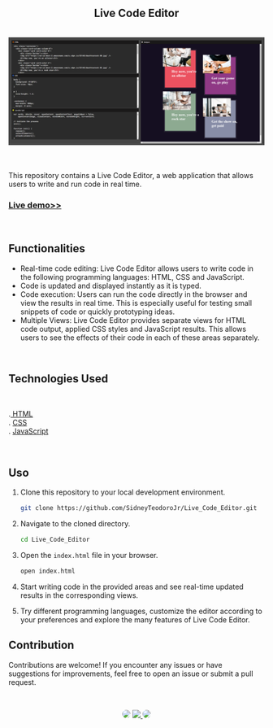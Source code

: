 <h2 align="center">Live Code Editor</h2>
</br>

<div align="center">
<a href="https://sidneyteodorojr.github.io/Live_Code_Editor/" target="_blank">
<img src="https://github.com/SidneyTeodoroJr/Live_Code_Editor/blob/main/live_code_editor.png" alt="gradient">
</a>
</div>
</br>
</br>

<p>
This repository contains a Live Code Editor, a web application that allows users to write and run code in real time.
</p>

<h3 align="left"><a href="https://sidneyteodorojr.github.io/Live_Code_Editor/">Live demo>></a></h3>
</br>

## Functionalities

- Real-time code editing: Live Code Editor allows users to write code in the following programming languages: HTML, CSS and JavaScript.
- Code is updated and displayed instantly as it is typed.
- Code execution: Users can run the code directly in the browser and view the results in real time. This is especially useful for testing small snippets of code or quickly prototyping ideas.
- Multiple Views: Live Code Editor provides separate views for HTML code output, applied CSS styles and JavaScript results. This allows users to see the effects of their code in each of these areas separately.
</br>

<h2>Technologies Used</h2>
</br>

<p>
.<a href="https://www.w3schools.com/html/html_intro.asp" target="_blank"> HTML</a>
</br>
. <a href="https://www.w3schools.com/css/default.asp" target="_blank">CSS</a>
</br>
. <a href="https://www.w3schools.com/js/" target="_blank">JavaScript </a>
</p>
</br>


## Uso

1. Clone this repository to your local development environment.

   ```bash
   git clone https://github.com/SidneyTeodoroJr/Live_Code_Editor.git
2. Navigate to the cloned directory.

   ```bash
   cd Live_Code_Editor
3. Open the `index.html` file in your browser.

    ```bash
    open index.html
4. Start writing code in the provided areas and see real-time updated results in the corresponding views.

5. Try different programming languages, customize the editor according to your preferences and explore the many features of Live Code Editor.
## Contribution

<p>
Contributions are welcome! If you encounter any issues or have suggestions for improvements, feel free to open an issue or submit a pull request.
</p>

##
</br>

<div align="center">
<a href="https://www.facebook.com/profile.php?id=100091086461235" target="_blank"><img src="https://img.shields.io/badge/-Facebook-%230077B5?style=for-the-badge&logo=facebook&logoColor=white" style="border-radius: 30px" target="_blank"></a>
<a href="https://www.instagram.com/sidneyteodoroaraujo" target="_blank"><img src="https://img.shields.io/badge/-Instagram-%23E4405F?style=for-the-badge&logo=instagram&logoColor=white"</a>
<a href="https://www.linkedin.com/in/sidney-teodoro-4a4a8119b?lipi=urn%3Ali%3Apage%3Ad_flagship3_profile_view_base_contact_details%3B%2FevuTOiSSJS2hWGCZgtZiQ%3D%3D" target="_blank"><img src="https://img.shields.io/badge/-LinkedIn-%230077B5?style=for-the-badge&logo=linkedin&logoColor=white" style="border-radius: 30px" target="_blank"></a>
</div>
